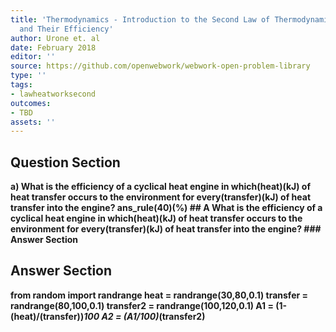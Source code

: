 ```yaml
---
title: 'Thermodynamics - Introduction to the Second Law of Thermodynamics: Heat Engines
  and Their Efficiency'
author: Urone et. al
date: February 2018
editor: ''
source: https://github.com/openwebwork/webwork-open-problem-library
type: ''
tags:
- lawheatworksecond
outcomes:
- TBD
assets: ''
---
```


## Question Section 

<b>
a) What is the efficiency of a cyclical heat engine in which(heat)(kJ) of heat transfer occurs to the environment for every(transfer)(kJ) of heat transfer into the engine?
ans_rule(40)(%)
## A
What is the efficiency of a cyclical heat engine in which(heat)(kJ) of heat transfer occurs to the environment for every(transfer)(kJ) of heat transfer into the engine?
### Answer Section


## Answer Section

from random import randrange
heat = randrange(30,80,0.1)
transfer = randrange(80,100,0.1)
transfer2 = randrange(100,120,0.1)
A1 = (1-(heat)/(transfer))*100
A2 = (A1/100)*(transfer2)